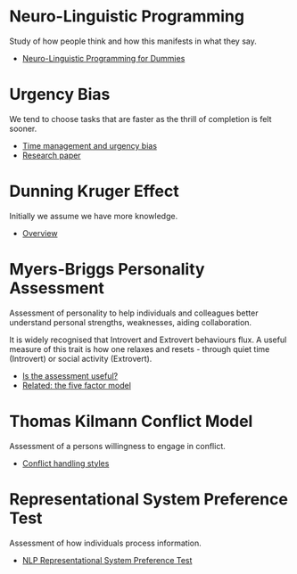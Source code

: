 # Neuro-Linguistic Programming
Study of how people think and how this manifests in what they say.

- [Neuro-Linguistic Programming for Dummies](http://www.downloads.imune.net/medicalbooks/Neuro-Linguistic-Programming-For-Dummies.pdf)

# Urgency Bias
We tend to choose tasks that are faster as the thrill of completion is felt sooner.

- [Time management and urgency bias](https://work.qz.com/1331152/how-to-manage-your-time-better-by-fighting-urgency-bias)
- [Research paper](http://www.acrwebsite.org/volumes/v42/acr_v42_17605.pdf)

# Dunning Kruger Effect
Initially we assume we have more knowledge.

- [Overview](https://en.wikipedia.org/wiki/Dunning%E2%80%93Kruger_effect)

# Myers-Briggs Personality Assessment
Assessment of personality to help individuals and colleagues better understand personal strengths, weaknesses, aiding collaboration.

It is widely recognised that Introvert and Extrovert behaviours flux.  A useful measure of this trait is how one relaxes and resets - through quiet time (Introvert) or social activity (Extrovert). 

- [Is the assessment useful?](https://www.washingtonpost.com/national/on-leadership/myers-briggs-does-it-pay-to-know-your-type/2012/12/14/eaed51ae-3fcc-11e2-bca3-aadc9b7e29c5_story.html)
- [Related: the five factor model](http://psych.colorado.edu/~carey/courses/psyc5112/readings/psnbig5_mccrae03.pdf)

# Thomas Kilmann Conflict Model
Assessment of a persons willingness to engage in conflict.

- [Conflict handling styles](https://medium.com/@j0chy_/in-the-scale-of-turtle-to-shark-where-are-you-aee96468d50d)

# Representational System Preference Test
Assessment of how individuals process information.

- [NLP Representational System Preference Test](https://www.transformdestiny.com/nlp-guide/nlp-representational-systems-preference-test.asp)
